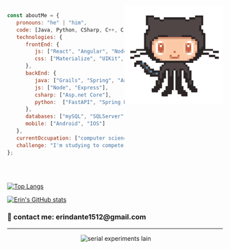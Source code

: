 <img align='right' src="https://raw.githubusercontent.com/iCharlesZ/FigureBed/master/img/octocat.gif" width="230">

```javascript
const aboutMe = {
   pronouns: "he" | "him",
   code: [Java, Python, CSharp, C++, C, Javascript, Typescript, HTML, CSS, Kotlin],
   technologies: {
      frontEnd: {
         js: ["React", "Angular", "Node.js", "Vue.js"],
         css: ["Materialize", "UIKit", "Bootstrap", "Semantic UI"]
      },
      backEnd: {
         java: ["Grails", "Spring", "Angular"],
         js: ["Node", "Express"],
         csharp: ["Asp.net Core"],
         python:  ["FastAPI", "Spring Boot", "Django", "Flask"]
      },
      databases: ["mySQL", "SQLServer"],
      mobile: ["Android", "IOS"]
   },
   currentOccupation: ["computer science student, open for job opportunities"],
   challenge: "I'm studying to compete in a code marathon.",
};
```
<br></br>



<div>

[![Top Langs](https://github-readme-stats.vercel.app/api/top-langs/?username=voidnire&layout=compact&theme=radical)](https://github.com/voidnire/github-readme-stats)

[![Erin's GitHub stats](https://github-readme-stats.vercel.app/api?username=voidnire&theme=radical)](https://github.com/voidnire/github-readme-stats)
  

</div>
                                                     
 <h3>💬 contact me: erindante1512@gmail.com </h3>

---

<div align="center">
 <img src="https://komarev.com/ghpvc/?username=voidnire&style=flat-square&color=blue" alt=""/>
  <img src="https://i.pinimg.com/originals/68/dc/2e/68dc2e604b08ef695cbec6e93d41ba53.gif" width="400" alt="serial experiments lain"/>
</div>
